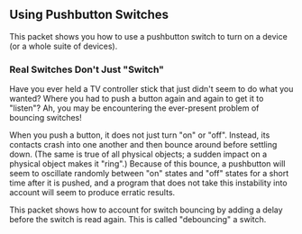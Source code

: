 ## Using Pushbutton Switches ##

This packet shows you how to use a pushbutton switch to turn on a device
(or a whole suite of devices).

### Real Switches Don't Just "Switch" ###

Have you ever held a TV controller stick that just didn't seem to do what you wanted?
Where you had to push a button again and again to get it to "listen"?  Ah, you may
be encountering the ever-present problem of bouncing switches!

When you push a button, it does not just turn "on" or "off".  Instead, its contacts 
crash into one another and then bounce around before settling down.  (The same is 
true of all physical objects; a sudden impact on a physical object makes it 
"ring".)  Because of this bounce, a pushbutton will seem to oscillate randomly 
between "on" states and "off" states for a short time after it is pushed, and a 
program that does not take this instability into account will seem to produce 
erratic results.

This packet shows how to account for switch bouncing by adding a delay before
the switch is read again.  This is called "debouncing" a switch.  

<!--The size of
the delay depends on the particular switch.  Most decent switches will stop 
ringing in about 20 ms.  Some switches take more than 200ms.  You have to 
experiment to see what works with the switch you have.
-->
